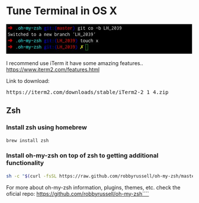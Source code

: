 # Tune Terminal in OS X

![image here..](/images/oh-my-szh-default.jpg "Preview")

I recommend use iTerm it have some amazing features..  https://www.iterm2.com/features.html

Link to download:
<pre>
https://iterm2.com/downloads/stable/iTerm2-2_1_4.zip
</pre>


## Zsh
### Install zsh using homebrew

```bash
brew install zsh
```

### Install oh-my-zsh on top of zsh to getting additional functionality

```bash
sh -c "$(curl -fsSL https://raw.github.com/robbyrussell/oh-my-zsh/master/tools/install.sh)"
```



For more about oh-my-zsh information, plugins, themes, etc. check the oficial repo:
https://github.com/robbyrussell/oh-my-zsh````
